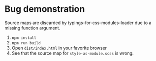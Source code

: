 # Bug demonstration 

Source maps are discarded by typings-for-css-modules-loader due to a missing function argument.

1. `npm install`
2. `npm run build`
3. Open `dist/index.html` in your favorite browser
4. See that the source map for `style-as-module.scss` is wrong.
